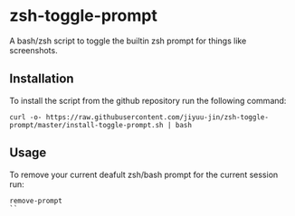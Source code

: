 # zsh-toggle-prompt
A bash/zsh script to toggle the builtin zsh prompt for things like screenshots.

## Installation

To install the script from the github repository run the following command:

```shell
curl -o- https://raw.githubusercontent.com/jiyuu-jin/zsh-toggle-prompt/master/install-toggle-prompt.sh | bash
```

## Usage

To remove your current deafult zsh/bash prompt for the current session run:

```shell
remove-prompt
``
